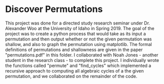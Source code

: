 # Discover Permutations

This project was done for a directed study research seminar under Dr. Alexander Woo at the University of Idaho in Spring 2019.
The goal of the project was to create a python process that would take as its input a permutation and then output whether or not the
given permutation was shallow, and also to graph the permutation using matplotlib. The formal definitions of permutations and shallowness
are given in the paper "permutations.pdf" in this folder. I collaborated with Noah Jones - another student in the research class - to complete
this project. I individually wrote the functions called "permute" and "find_cycles" which implemented a recursive approach to computing all 
algebraic cycles of a the given permutation, and we collaborated on the remainder of the code.




